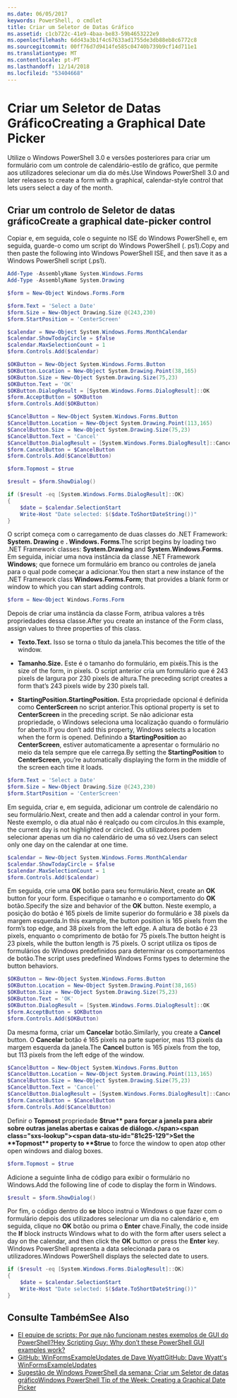 ```yaml
---
ms.date: 06/05/2017
keywords: PowerShell, o cmdlet
title: Criar um Seletor de Datas Gráfico
ms.assetid: c1cb722c-41e9-4baa-be83-59b4653222e9
ms.openlocfilehash: 6dd43a3b1f4c67633ad1755de3db88eb8c6772c8
ms.sourcegitcommit: 00ff76d7d9414fe585c04740b739b9cf14d711e1
ms.translationtype: MT
ms.contentlocale: pt-PT
ms.lasthandoff: 12/14/2018
ms.locfileid: "53404668"
---
```

# <a name="creating-a-graphical-date-picker"></a><span data-ttu-id="81c25-103">Criar um Seletor de Datas Gráfico</span><span class="sxs-lookup"><span data-stu-id="81c25-103">Creating a Graphical Date Picker</span></span>

<span data-ttu-id="81c25-104">Utilize o Windows PowerShell 3.0 e versões posteriores para criar um formulário com um controle de calendário-estilo de gráfico, que permite aos utilizadores selecionar um dia do mês.</span><span class="sxs-lookup"><span data-stu-id="81c25-104">Use Windows PowerShell 3.0 and later releases to create a form with a graphical, calendar-style control that lets users select a day of the month.</span></span>

## <a name="create-a-graphical-date-picker-control"></a><span data-ttu-id="81c25-105">Criar um controlo de Seletor de datas gráfico</span><span class="sxs-lookup"><span data-stu-id="81c25-105">Create a graphical date-picker control</span></span>

<span data-ttu-id="81c25-106">Copiar e, em seguida, cole o seguinte no ISE do Windows PowerShell e, em seguida, guarde-o como um script do Windows PowerShell (. ps1).</span><span class="sxs-lookup"><span data-stu-id="81c25-106">Copy and then paste the following into Windows PowerShell ISE, and then save it as a Windows PowerShell script (.ps1).</span></span>

```powershell
Add-Type -AssemblyName System.Windows.Forms
Add-Type -AssemblyName System.Drawing

$form = New-Object Windows.Forms.Form

$form.Text = 'Select a Date'
$form.Size = New-Object Drawing.Size @(243,230)
$form.StartPosition = 'CenterScreen'

$calendar = New-Object System.Windows.Forms.MonthCalendar
$calendar.ShowTodayCircle = $false
$calendar.MaxSelectionCount = 1
$form.Controls.Add($calendar)

$OKButton = New-Object System.Windows.Forms.Button
$OKButton.Location = New-Object System.Drawing.Point(38,165)
$OKButton.Size = New-Object System.Drawing.Size(75,23)
$OKButton.Text = 'OK'
$OKButton.DialogResult = [System.Windows.Forms.DialogResult]::OK
$form.AcceptButton = $OKButton
$form.Controls.Add($OKButton)

$CancelButton = New-Object System.Windows.Forms.Button
$CancelButton.Location = New-Object System.Drawing.Point(113,165)
$CancelButton.Size = New-Object System.Drawing.Size(75,23)
$CancelButton.Text = 'Cancel'
$CancelButton.DialogResult = [System.Windows.Forms.DialogResult]::Cancel
$form.CancelButton = $CancelButton
$form.Controls.Add($CancelButton)

$form.Topmost = $true

$result = $form.ShowDialog()

if ($result -eq [System.Windows.Forms.DialogResult]::OK)
{
    $date = $calendar.SelectionStart
    Write-Host "Date selected: $($date.ToShortDateString())"
}
```

<span data-ttu-id="81c25-107">O script começa com o carregamento de duas classes do .NET Framework: **System. Drawing** e **. Windows. Forms**.</span><span class="sxs-lookup"><span data-stu-id="81c25-107">The script begins by loading two .NET Framework classes: **System.Drawing** and **System.Windows.Forms**.</span></span> <span data-ttu-id="81c25-108">Em seguida, iniciar uma nova instância da classe .NET Framework **Windows**; que fornece um formulário em branco ou controles de janela para o qual pode começar a adicionar.</span><span class="sxs-lookup"><span data-stu-id="81c25-108">You then start a new instance of the .NET Framework class **Windows.Forms.Form**; that provides a blank form or window to which you can start adding controls.</span></span>

```powershell
$form = New-Object Windows.Forms.Form
```

<span data-ttu-id="81c25-109">Depois de criar uma instância da classe Form, atribua valores a três propriedades dessa classe.</span><span class="sxs-lookup"><span data-stu-id="81c25-109">After you create an instance of the Form class, assign values to three properties of this class.</span></span>

- <span data-ttu-id="81c25-110">**Texto.**</span><span class="sxs-lookup"><span data-stu-id="81c25-110">**Text.**</span></span> <span data-ttu-id="81c25-111">Isso se torna o título da janela.</span><span class="sxs-lookup"><span data-stu-id="81c25-111">This becomes the title of the window.</span></span>

- <span data-ttu-id="81c25-112">**Tamanho.**</span><span class="sxs-lookup"><span data-stu-id="81c25-112">**Size.**</span></span> <span data-ttu-id="81c25-113">Este é o tamanho do formulário, em pixéis.</span><span class="sxs-lookup"><span data-stu-id="81c25-113">This is the size of the form, in pixels.</span></span> <span data-ttu-id="81c25-114">O script anterior cria um formulário que é 243 pixels de largura por 230 pixels de altura.</span><span class="sxs-lookup"><span data-stu-id="81c25-114">The preceding script creates a form that’s 243 pixels wide by 230 pixels tall.</span></span>

- <span data-ttu-id="81c25-115">**StartingPosition.**</span><span class="sxs-lookup"><span data-stu-id="81c25-115">**StartingPosition.**</span></span> <span data-ttu-id="81c25-116">Esta propriedade opcional é definida como **CenterScreen** no script anterior.</span><span class="sxs-lookup"><span data-stu-id="81c25-116">This optional property is set to **CenterScreen** in the preceding script.</span></span> <span data-ttu-id="81c25-117">Se não adicionar esta propriedade, o Windows seleciona uma localização quando o formulário for aberto.</span><span class="sxs-lookup"><span data-stu-id="81c25-117">If you don’t add this property, Windows selects a location when the form is opened.</span></span> <span data-ttu-id="81c25-118">Definindo a **StartingPosition** ao **CenterScreen**, estiver automaticamente a apresentar o formulário no meio da tela sempre que ele carrega.</span><span class="sxs-lookup"><span data-stu-id="81c25-118">By setting the **StartingPosition** to **CenterScreen**, you’re automatically displaying the form in the middle of the screen each time it loads.</span></span>

```powershell
$form.Text = 'Select a Date'
$form.Size = New-Object Drawing.Size @(243,230)
$form.StartPosition = 'CenterScreen'
```

<span data-ttu-id="81c25-119">Em seguida, criar e, em seguida, adicionar um controle de calendário no seu formulário.</span><span class="sxs-lookup"><span data-stu-id="81c25-119">Next, create and then add a calendar control in your form.</span></span> <span data-ttu-id="81c25-120">Neste exemplo, o dia atual não é realçado ou com círculos.</span><span class="sxs-lookup"><span data-stu-id="81c25-120">In this example, the current day is not highlighted or circled.</span></span> <span data-ttu-id="81c25-121">Os utilizadores podem selecionar apenas um dia no calendário de uma só vez.</span><span class="sxs-lookup"><span data-stu-id="81c25-121">Users can select only one day on the calendar at one time.</span></span>

```powershell
$calendar = New-Object System.Windows.Forms.MonthCalendar
$calendar.ShowTodayCircle = $false
$calendar.MaxSelectionCount = 1
$form.Controls.Add($calendar)
```

<span data-ttu-id="81c25-122">Em seguida, crie uma **OK** botão para seu formulário.</span><span class="sxs-lookup"><span data-stu-id="81c25-122">Next, create an **OK** button for your form.</span></span> <span data-ttu-id="81c25-123">Especifique o tamanho e o comportamento do **OK** botão.</span><span class="sxs-lookup"><span data-stu-id="81c25-123">Specify the size and behavior of the **OK** button.</span></span> <span data-ttu-id="81c25-124">Neste exemplo, a posição do botão é 165 pixels de limite superior do formulário e 38 pixels da margem esquerda.</span><span class="sxs-lookup"><span data-stu-id="81c25-124">In this example, the button position is 165 pixels from the form’s top edge, and 38 pixels from the left edge.</span></span> <span data-ttu-id="81c25-125">A altura de botão é 23 pixels, enquanto o comprimento de botão for 75 pixels.</span><span class="sxs-lookup"><span data-stu-id="81c25-125">The button height is 23 pixels, while the button length is 75 pixels.</span></span> <span data-ttu-id="81c25-126">O script utiliza os tipos de formulários do Windows predefinidos para determinar os comportamentos de botão.</span><span class="sxs-lookup"><span data-stu-id="81c25-126">The script uses predefined Windows Forms types to determine the button behaviors.</span></span>

```powershell
$OKButton = New-Object System.Windows.Forms.Button
$OKButton.Location = New-Object System.Drawing.Point(38,165)
$OKButton.Size = New-Object System.Drawing.Size(75,23)
$OKButton.Text = 'OK'
$OKButton.DialogResult = [System.Windows.Forms.DialogResult]::OK
$form.AcceptButton = $OKButton
$form.Controls.Add($OKButton)
```

<span data-ttu-id="81c25-127">Da mesma forma, criar um **Cancelar** botão.</span><span class="sxs-lookup"><span data-stu-id="81c25-127">Similarly, you create a **Cancel** button.</span></span> <span data-ttu-id="81c25-128">O **Cancelar** botão é 165 pixels na parte superior, mas 113 pixels da margem esquerda da janela.</span><span class="sxs-lookup"><span data-stu-id="81c25-128">The **Cancel** button is 165 pixels from the top, but 113 pixels from the left edge of the window.</span></span>

```powershell
$CancelButton = New-Object System.Windows.Forms.Button
$CancelButton.Location = New-Object System.Drawing.Point(113,165)
$CancelButton.Size = New-Object System.Drawing.Size(75,23)
$CancelButton.Text = 'Cancel'
$CancelButton.DialogResult = [System.Windows.Forms.DialogResult]::Cancel
$form.CancelButton = $CancelButton
$form.Controls.Add($CancelButton)
```

<span data-ttu-id="81c25-129">Definir o **Topmost** propriedade **$true** para forçar a janela para abrir sobre outras janelas abertas e caixas de diálogo.</span><span class="sxs-lookup"><span data-stu-id="81c25-129">Set the **Topmost** property to **$true** to force the window to open atop other open windows and dialog boxes.</span></span>

```powershell
$form.Topmost = $true
```

<span data-ttu-id="81c25-130">Adicione a seguinte linha de código para exibir o formulário no Windows.</span><span class="sxs-lookup"><span data-stu-id="81c25-130">Add the following line of code to display the form in Windows.</span></span>

```powershell
$result = $form.ShowDialog()
```

<span data-ttu-id="81c25-131">Por fim, o código dentro do **se** bloco instrui o Windows o que fazer com o formulário depois dos utilizadores selecionar um dia no calendário e, em seguida, clique no **OK** botão ou prima o **Enter** chave.</span><span class="sxs-lookup"><span data-stu-id="81c25-131">Finally, the code inside the **If** block instructs Windows what to do with the form after users select a day on the calendar, and then click the **OK** button or press the **Enter** key.</span></span> <span data-ttu-id="81c25-132">Windows PowerShell apresenta a data selecionada para os utilizadores.</span><span class="sxs-lookup"><span data-stu-id="81c25-132">Windows PowerShell displays the selected date to users.</span></span>

```powershell
if ($result -eq [System.Windows.Forms.DialogResult]::OK)
{
    $date = $calendar.SelectionStart
    Write-Host "Date selected: $($date.ToShortDateString())"
}
```

## <a name="see-also"></a><span data-ttu-id="81c25-133">Consulte Também</span><span class="sxs-lookup"><span data-stu-id="81c25-133">See Also</span></span>

- [<span data-ttu-id="81c25-134">EI equipe de scripts:  Por que não funcionam nestes exemplos de GUI do PowerShell?</span><span class="sxs-lookup"><span data-stu-id="81c25-134">Hey Scripting Guy:  Why don’t these PowerShell GUI examples work?</span></span>](https://go.microsoft.com/fwlink/?LinkId=506644)
- [<span data-ttu-id="81c25-135">GitHub: WinFormsExampleUpdates de Dave Wyatt</span><span class="sxs-lookup"><span data-stu-id="81c25-135">GitHub: Dave Wyatt's WinFormsExampleUpdates</span></span>](https://github.com/dlwyatt/WinFormsExampleUpdates)
- [<span data-ttu-id="81c25-136">Sugestão de Windows PowerShell da semana:  Criar um Seletor de datas gráfico</span><span class="sxs-lookup"><span data-stu-id="81c25-136">Windows PowerShell Tip of the Week:  Creating a Graphical Date Picker</span></span>](https://technet.microsoft.com/library/ff730942.aspx)